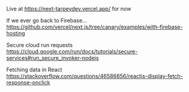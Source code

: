 Live at https://next-tarpeydev.vercel.app/ for now

If we ever go back to Firebase...
https://github.com/vercel/next.js/tree/canary/examples/with-firebase-hosting

Secure cloud run requests
https://cloud.google.com/run/docs/tutorials/secure-services#run_secure_invoker-nodejs

Fetching data in React
https://stackoverflow.com/questions/46586656/reactjs-display-fetch-response-onclick
